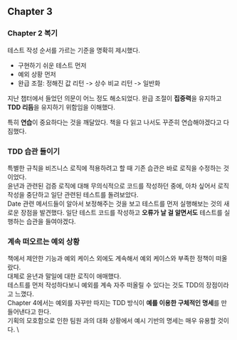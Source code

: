 ## Chapter 3

### Chapter 2 복기

테스트 작성 순서를 가르는 기준을 명확히 제시했다.

- 구현하기 쉬운 테스트 먼저
- 예외 상황 먼저
- 완급 조절: 정해진 값 리턴 -> 상수 비교 리턴 -> 일반화

지난 챕터에서 들었던 의문이 어느 정도 해소되었다.
완급 조절이 **집중력**을 유지하고 **TDD 리듬**을 유지하기 위함임을 이해했다.

특히 **연습**이 중요하다는 것을 깨달았다. 책을 다 읽고 나서도 꾸준히 연습해야겠다고 다짐했다.

### TDD 습관 들이기

특별한 규칙을 비즈니스 로직에 적용하려고 할 때 기존 습관은 바로 로직을 수정하는 것이었다. \
윤년과 관련된 검증 로직에 대해 무의식적으로 코드를 작성하던 중에, 아차 싶어서 로직 작성을 중단하고 일단 관련된 테스트를 돌려보았다. \
Date 관련 메서드들이 알아서 보정해주는 것을 보고 테스트를 먼저 실행해보는 것의 새로운 장점을 발견했다.
일단 테스트 코드를 작성하고 **오류가 날 걸 알면서도** 테스트를 실행하는 습관을 들여야겠다.

### 계속 떠오르는 예외 상황

책에서 제안한 기능과 예외 케이스 외에도 계속해서 예외 케이스와 부족한 정책이 떠올랐다. \
대체로 윤년과 말일에 대한 로직이 애매했다. \
테스트를 먼저 작성하다보니 예외를 계속 자주 떠올릴 수 있다는 것도 TDD의 장점이라고 느꼈다. \
Chapter 4에서는 예외를 자꾸만 따지는 TDD 방식이 **예를 이용한 구체적인 명세**를 만들어낸다고 한다. \
기획의 모호함으로 인한 팀원 과의 대화 상황에서 예시 기반의 명세는 매우 유용할 것이다. \
